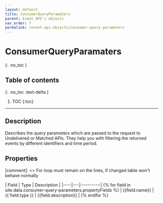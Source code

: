 ```yaml
---
layout: default
title: ConsumerQueryParamaters
parent: Event API's objects
nav_order: 7
permalink: /event-api-objects/consumer-query-parameters
---
```


# ConsumerQueryParamaters
{: .no_toc }

## Table of contents
{: .no_toc .text-delta }

1. TOC
{:toc}

---

## Description

Describes the query parameters which are passed to the request to Undelivered or Matched APIs. They help you with filtering the returned events by different identifiers and time period.

## Properties

[comment]: <> For loop must remain on the lines, if changed table won't behave normally

| Field | Type | Description |
|:---:|:--:|:---------:| {% for field in site.data.consumer-query-parameters.propertyFields %}
| {{field.name}} | {{ field.type }} | {{field.description}} | {% endfor %}